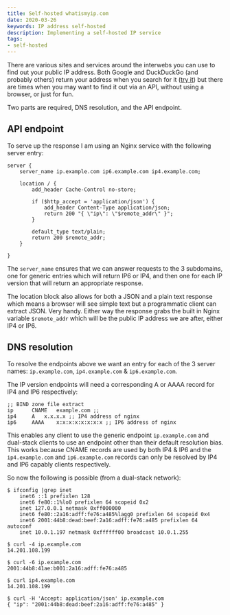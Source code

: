 ```yaml
---
title: Self-hosted whatismyip.com
date: 2020-03-26
keywords: IP address self-hosted
description: Implementing a self-hosted IP service
tags:
- self-hosted
---
```


There are various sites and services around the interwebs you can use to find
out your public IP address. Both Google and DuckDuckGo (and probably others)
return your address when you search for it ([try
it](https://www.google.com/search?hl=en&q=what%20is%20my%20ip%20address)) but
there are times when you may want to find it out via an API, without using a
browser, or just for fun.

Two parts are required, DNS resolution, and the API endpoint.

## API endpoint

To serve up the response I am using an Nginx service with the following server
entry:

```nginx
server {
	server_name ip.example.com ip6.example.com ip4.example.com;

	location / {
		add_header Cache-Control no-store;

		if ($http_accept = 'application/json') {
			add_header Content-Type application/json;
			return 200 "{ \"ip\": \"$remote_addr\" }";
		}

		default_type text/plain;
		return 200 $remote_addr;
	}

}
```

The `server_name` ensures that we can answer requests to the 3 subdomains, one
for generic entries which will return IP6 or IP4, and then one for each IP
version that will return an appropriate response.

The location block also allows for both a JSON and a plain text response which
means a browser will see simple text but a programmatic client can extract
JSON. Very handy. Either way the response grabs the built in Nginx variable
`$remote_addr` which will be the public IP address we are after, either IP4 or
IP6.

## DNS resolution

To resolve the endpoints above we want an entry for each of the 3 server names:
`ip.example.com`, `ip4.example.com` & `ip6.example.com`.

The IP version endpoints will need a corresponding A or AAAA record for IP4 and
IP6 respectively:

```bind
;; BIND zone file extract
ip		CNAME	example.com ;; 
ip4		A	x.x.x.x ;; IP4 address of nginx
ip6		AAAA	x:x:x:x:x:x:x:x ;; IP6 address of nginx
```

This enables any client to use the generic endpoint `ip.example.com` and
dual-stack clients to use an endpoint other than their default resolution bias.
This works because CNAME records are used by both IP4 & IP6 and the
`ip4.example.com` and `ip6.example.com` records can only be resolved by IP4 and
IP6 capably clients respectively.

So now the following is possible (from a dual-stack network):

```shell
$ ifconfig |grep inet
	inet6 ::1 prefixlen 128
	inet6 fe80::1%lo0 prefixlen 64 scopeid 0x2
	inet 127.0.0.1 netmask 0xff000000
	inet6 fe80::2a16:adff:fe76:a485%lagg0 prefixlen 64 scopeid 0x4
	inet6 2001:44b8:dead:beef:2a16:adff:fe76:a485 prefixlen 64 autoconf
	inet 10.0.1.197 netmask 0xffffff00 broadcast 10.0.1.255

$ curl -4 ip.example.com
14.201.108.199

$ curl -6 ip.example.com
2001:44b8:41ae:b001:2a16:adff:fe76:a485

$ curl ip4.example.com
14.201.108.199

$ curl -H 'Accept: application/json' ip.example.com
{ "ip": "2001:44b8:dead:beef:2a16:adff:fe76:a485" }
```
